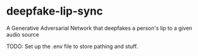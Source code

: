 # deepfake-lip-sync
A Generative Adversarial Network that deepfakes a person's lip to a given audio source

TODO:
  Set up the .env file to store pathing and stuff.
